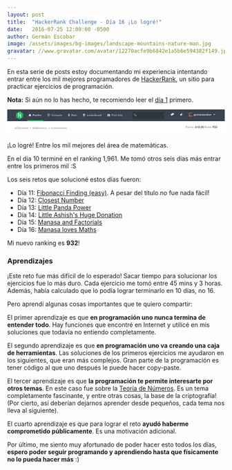 ```yaml
---
layout: post
title:  "HackerRank Challenge - Día 16 ¡Lo logré!"
date:   2016-07-25 12:00:00 -0500
author: Germán Escobar
image: /assets/images/bg-images/landscape-mountains-nature-man.jpg
gravatar: //www.gravatar.com/avatar/12270acfe9b6842e1a5b6e594382f149.jpg?s=80
---
```


En esta serie de posts estoy documentando mi experiencia intentando entrar entre los mil mejores programadores de <a href="https://www.hackerrank.com" target="_blank">HackerRank</a>, un sitio para practicar ejercicios de programación.<!-- more -->

**Nota:** Si aún no lo has hecho, te recomiendo leer el <a href="/hackerrank-challenge-dia-1/">día 1</a> primero.

<img src="/assets/images/hackerrank-932.jpg" alt="Lo logré" class="photo border">

<p class="photo-description">¡Lo logré! Entre los mil mejores del área de matemáticas.</p>

En el día 10 terminé en el ranking 1,961. Me tomó otros seis días más entrar entre los primeros mil :S

Los seis retos que solucioné estos días fueron:

* Día 11: <a href="https://www.hackerrank.com/challenges/fibonacci-finding-easy" target="_blank">Fibonacci Finding (easy)</a>. A pesar del título no fue nada fácil!
* Día 12: <a href="https://www.hackerrank.com/challenges/closest-number" target="_blank">Closest Number</a>
* Día 13: <a href="https://www.hackerrank.com/challenges/littlepandapower" target="_blank">Little Panda Power</a>
* Día 14: <a href="https://www.hackerrank.com/challenges/little-chammys-huge-donation" target="_blank">Little Ashish's Huge Donation</a>
* Día 15: <a href="https://www.hackerrank.com/challenges/manasa-and-factorials" target="_blank">Manasa and Factorials</a>
* Día 16: <a href="https://www.hackerrank.com/challenges/manasa-loves-maths" target="_blank">Manasa loves Maths</a>

Mi nuevo ranking es **932**!

### Aprendizajes

¡Este reto fue más difícil de lo esperado! Sacar tiempo para solucionar los ejercicios fue lo más duro. Cada ejercicio me tomó entre 45 mins y 3 horas. Además, había calculado que lo podía lograr terminarlo en 10 días, no 16.

Pero aprendí algunas cosas importantes que te quiero compartir:

El primer aprendizaje es que **en programación uno nunca termina de entender todo**. Hay funciones que encontré en Internet y utilicé en mis soluciones que todavía no entiendo completamente.

El segundo aprendizaje es que **en programación uno va creando una caja de herramientas**. Las soluciones de los primeros ejercicios me ayudaron en los siguientes, que eran más complejos. Gran parte de la programación es tener código al que uno después le puede hacer copy-paste.

El tercer aprendizaje es que **la programación te permite interesarte por otros temas**. En este caso fue sobre la <a href="https://es.wikipedia.org/wiki/Teor%C3%ADa_de_n%C3%BAmeros" target="_blank">Teoría de Números</a>. Es un tema completamente fascinante, y entre otras cosas, la base de la criptografía! (Por cierto, así deberían dejarnos aprender desde pequeños, cada tema nos lleva al siguiente).

El cuarto aprendizaje es que para lograr el reto **ayudó haberme comprometido públicamente**. Es una motivación adicional.

Por último, me siento muy afortunado de poder hacer esto todos los días, **espero poder seguir programando y aprendiendo hasta que físicamente no lo pueda hacer más** :)
